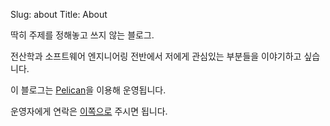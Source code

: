 Slug: about
Title: About 

딱히 주제를 정해놓고 쓰지 않는 블로그.

전산학과 소프트웨어 엔지니어링 전반에서 저에게 관심있는 부분들을 이야기하고 싶습니다.

이 블로그는 [Pelican](http://docs.notmyidea.org/alexis/pelican/)을 이용해 운영됩니다.

운영자에게 연락은 [이쪽으로](mailto:theyearlyprophet@gmail.com) 주시면 됩니다.
